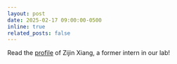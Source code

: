 ```yaml
---
layout: post
date: 2025-02-17 09:00:00-0500
inline: true
related_posts: false
---
```


Read the <a href="https://cancerdynamics.columbia.edu/news/iicd-usc-zijin-xiangs-next-chapter-computational-biology">profile</a> of Zijin Xiang, a former intern in our lab!
